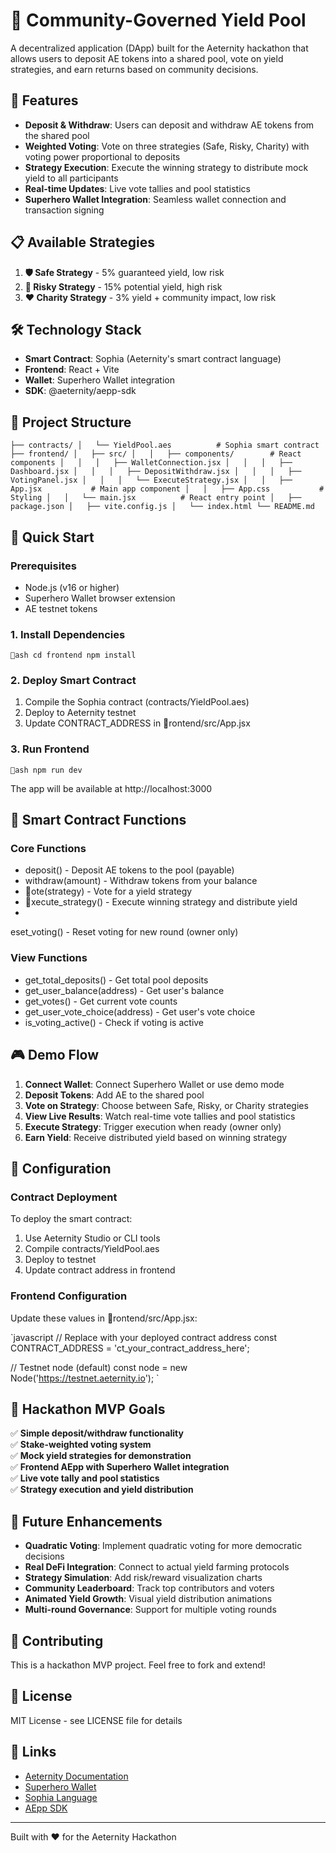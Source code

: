 # 🌟 Community-Governed Yield Pool

A decentralized application (DApp) built for the Aeternity hackathon that allows users to deposit AE tokens into a shared pool, vote on yield strategies, and earn returns based on community decisions.

## 🚀 Features

- **Deposit & Withdraw**: Users can deposit and withdraw AE tokens from the shared pool
- **Weighted Voting**: Vote on three strategies (Safe, Risky, Charity) with voting power proportional to deposits
- **Strategy Execution**: Execute the winning strategy to distribute mock yield to all participants
- **Real-time Updates**: Live vote tallies and pool statistics
- **Superhero Wallet Integration**: Seamless wallet connection and transaction signing

## 📋 Available Strategies

1. **🛡️ Safe Strategy** - 5% guaranteed yield, low risk
2. **🚀 Risky Strategy** - 15% potential yield, high risk  
3. **❤️ Charity Strategy** - 3% yield + community impact, low risk

## 🛠️ Technology Stack

- **Smart Contract**: Sophia (Aeternity's smart contract language)
- **Frontend**: React + Vite
- **Wallet**: Superhero Wallet integration
- **SDK**: @aeternity/aepp-sdk

## 📁 Project Structure

`
├── contracts/
│   └── YieldPool.aes          # Sophia smart contract
├── frontend/
│   ├── src/
│   │   ├── components/        # React components
│   │   │   ├── WalletConnection.jsx
│   │   │   ├── Dashboard.jsx
│   │   │   ├── DepositWithdraw.jsx
│   │   │   ├── VotingPanel.jsx
│   │   │   └── ExecuteStrategy.jsx
│   │   ├── App.jsx           # Main app component
│   │   ├── App.css           # Styling
│   │   └── main.jsx          # React entry point
│   ├── package.json
│   ├── vite.config.js
│   └── index.html
└── README.md
`

## 🚀 Quick Start

### Prerequisites

- Node.js (v16 or higher)
- Superhero Wallet browser extension
- AE testnet tokens

### 1. Install Dependencies

`ash
cd frontend
npm install
`

### 2. Deploy Smart Contract

1. Compile the Sophia contract (contracts/YieldPool.aes)
2. Deploy to Aeternity testnet
3. Update CONTRACT_ADDRESS in rontend/src/App.jsx

### 3. Run Frontend

`ash
npm run dev
`

The app will be available at http://localhost:3000

## 📖 Smart Contract Functions

### Core Functions

- deposit() - Deposit AE tokens to the pool (payable)
- withdraw(amount) - Withdraw tokens from your balance
- ote(strategy) - Vote for a yield strategy
- xecute_strategy() - Execute winning strategy and distribute yield
- eset_voting() - Reset voting for new round (owner only)

### View Functions

- get_total_deposits() - Get total pool deposits
- get_user_balance(address) - Get user's balance
- get_votes() - Get current vote counts
- get_user_vote_choice(address) - Get user's vote choice
- is_voting_active() - Check if voting is active

## 🎮 Demo Flow

1. **Connect Wallet**: Connect Superhero Wallet or use demo mode
2. **Deposit Tokens**: Add AE to the shared pool
3. **Vote on Strategy**: Choose between Safe, Risky, or Charity strategies
4. **View Live Results**: Watch real-time vote tallies and pool statistics
5. **Execute Strategy**: Trigger execution when ready (owner only)
6. **Earn Yield**: Receive distributed yield based on winning strategy

## 🔧 Configuration

### Contract Deployment

To deploy the smart contract:

1. Use Aeternity Studio or CLI tools
2. Compile contracts/YieldPool.aes
3. Deploy to testnet
4. Update contract address in frontend

### Frontend Configuration

Update these values in rontend/src/App.jsx:

`javascript
// Replace with your deployed contract address
const CONTRACT_ADDRESS = 'ct_your_contract_address_here';

// Testnet node (default)
const node = new Node('https://testnet.aeternity.io');
`

## 🎯 Hackathon MVP Goals

✅ **Simple deposit/withdraw functionality**  
✅ **Stake-weighted voting system**  
✅ **Mock yield strategies for demonstration**  
✅ **Frontend AEpp with Superhero Wallet integration**  
✅ **Live vote tally and pool statistics**  
✅ **Strategy execution and yield distribution**  

## 🚀 Future Enhancements

- **Quadratic Voting**: Implement quadratic voting for more democratic decisions
- **Real DeFi Integration**: Connect to actual yield farming protocols
- **Strategy Simulation**: Add risk/reward visualization charts
- **Community Leaderboard**: Track top contributors and voters
- **Animated Yield Growth**: Visual yield distribution animations
- **Multi-round Governance**: Support for multiple voting rounds

## 🤝 Contributing

This is a hackathon MVP project. Feel free to fork and extend!

## 📄 License

MIT License - see LICENSE file for details

## 🔗 Links

- [Aeternity Documentation](https://docs.aeternity.com/)
- [Superhero Wallet](https://superhero.com/wallet)
- [Sophia Language](https://docs.aeternity.com/sophia/)
- [AEpp SDK](https://docs.aeternity.com/aepp-sdk-js/)

---

Built with ❤️ for the Aeternity Hackathon
